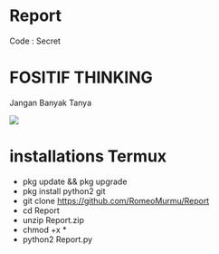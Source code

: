 # Report
Code : Secret

# FOSITIF THINKING
Jangan Banyak Tanya

<Img src="Stock/Report.png">

# installations Termux
* pkg update && pkg upgrade
* pkg install python2 git
* git clone https://github.com/RomeoMurmu/Report
* cd Report
* unzip Report.zip
* chmod +x *
* python2 Report.py

